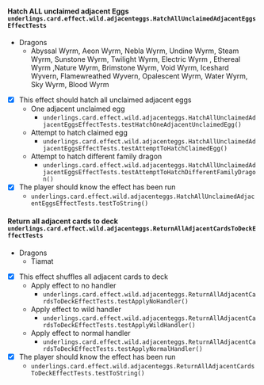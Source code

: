 #### Hatch ALL unclaimed adjacent Eggs ```underlings.card.effect.wild.adjacenteggs.HatchAllUnclaimedAdjacentEggsEffectTests```

- Dragons
  - Abyssal Wyrm, Aeon Wyrm, Nebla Wyrm, Undine Wyrm, Steam Wyrm, Sunstone Wyrm, Twilight Wyrm,  Electric Wyrm , Ethereal Wyrm ,Nature Wyrm, Brimstone Wyrm, Void Wyrm, Iceshard Wyvern, Flamewreathed Wyvern, Opalescent Wyrm, Water Wyrm, Sky Wyrm, Blood Wyrm
- [x] This effect should hatch all unclaimed adjacent eggs
	- One adjacent unclaimed egg
		- ```underlings.card.effect.wild.adjacenteggs.HatchAllUnclaimedAdjacentEggsEffectTests.testHatchOneAdjacentUnclaimedEgg()```
	- Attempt to hatch claimed egg
		- ```underlings.card.effect.wild.adjacenteggs.HatchAllUnclaimedAdjacentEggsEffectTests.testAttemptToHatchClaimedEgg()```
	- Attempt to hatch different family dragon
		- ```underlings.card.effect.wild.adjacenteggs.HatchAllUnclaimedAdjacentEggsEffectTests.testAttemptToHatchDifferentFamilyDragon()```
- [x] The player should know the effect has been run
  - ```underlings.card.effect.wild.adjacenteggs.HatchAllUnclaimedAdjacentEggsEffectTests.testToString()```

#### Return all adjacent cards to deck ```underlings.card.effect.wild.adjacenteggs.ReturnAllAdjacentCardsToDeckEffectTests```

- Dragons
  - Tiamat
- [x] This effect shuffles all adjacent cards to deck
	- Apply effect to no handler
		- ```underlings.card.effect.wild.adjacenteggs.ReturnAllAdjacentCardsToDeckEffectTests.testApplyNoHandler()```
	- Apply effect to wild handler
		- ```underlings.card.effect.wild.adjacenteggs.ReturnAllAdjacentCardsToDeckEffectTests.testApplyWildHandler()```
	- Apply effect to normal handler
		- ```underlings.card.effect.wild.adjacenteggs.ReturnAllAdjacentCardsToDeckEffectTests.testApplyNormalHandler()```
- [x] The player should know the effect has been run
  - ```underlings.card.effect.wild.adjacenteggs.ReturnAllAdjacentCardsToDeckEffectTests.testToString()```

  
